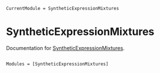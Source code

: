 ```@meta
CurrentModule = SyntheticExpressionMixtures
```

# SyntheticExpressionMixtures

Documentation for [SyntheticExpressionMixtures](https://github.com/damourChris/SyntheticExpressionMixtures.jl).

```@index
```

```@autodocs
Modules = [SyntheticExpressionMixtures]
```
